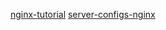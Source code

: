 [nginx-tutorial](https://github.com/jaywcjlove/nginx-tutorial)
[server-configs-nginx](https://github.com/h5bp/server-configs-nginx)